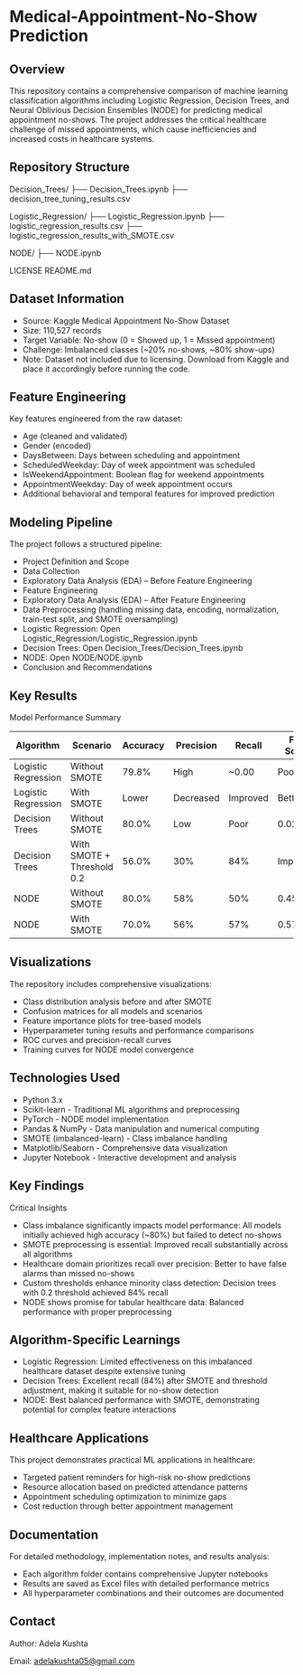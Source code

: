 # Medical-Appointment-No-Show Prediction

## Overview

This repository contains a comprehensive comparison of machine learning classification algorithms including Logistic Regression, Decision Trees, and Neural Oblivious Decision Ensembles (NODE) for predicting medical appointment no-shows. The project addresses the critical healthcare challenge of missed appointments, which cause inefficiencies and increased costs in healthcare systems.

## Repository Structure

Decision_Trees/
├── Decision_Trees.ipynb
├── decision_tree_tuning_results.csv

Logistic_Regression/
├── Logistic_Regression.ipynb
├── logistic_regression_results.csv
├── logistic_regression_results_with_SMOTE.csv

NODE/
├── NODE.ipynb

LICENSE
README.md


## Dataset Information 

- Source: Kaggle Medical Appointment No-Show Dataset
- Size: 110,527 records
- Target Variable: No-show (0 = Showed up, 1 = Missed appointment)
- Challenge: Imbalanced classes (~20% no-shows, ~80% show-ups)
- Note: Dataset not included due to licensing. Download from Kaggle and place it accordingly before running the code.

## Feature Engineering 

Key features engineered from the raw dataset:
- Age (cleaned and validated)
- Gender (encoded)
- DaysBetween: Days between scheduling and appointment
- ScheduledWeekday: Day of week appointment was scheduled
- IsWeekendAppointment: Boolean flag for weekend appointments
- AppointmentWeekday: Day of week appointment occurs
- Additional behavioral and temporal features for improved prediction

## Modeling Pipeline

The project follows a structured pipeline:
- Project Definition and Scope
- Data Collection
- Exploratory Data Analysis (EDA) – Before Feature Engineering
- Feature Engineering
- Exploratory Data Analysis (EDA) – After Feature Engineering
- Data Preprocessing (handling missing data, encoding, normalization, train-test split, and SMOTE oversampling)
- Logistic Regression: Open Logistic_Regression/Logistic_Regression.ipynb
- Decision Trees:   Open Decision_Trees/Decision_Trees.ipynb
- NODE:  Open NODE/NODE.ipynb
- Conclusion and Recommendations

## Key Results 

Model Performance Summary

| Algorithm | Scenario | Accuracy | Precision | Recall | F1-Score |
|-----------|----------|----------|-----------|--------|----------|
| Logistic Regression | Without SMOTE| 79.8% | High | ~0.00 | Poor |
| Logistic Regression | With SMOTE | Lower | Decreased | Improved | Better |
| Decision Trees | Without SMOTE | 80.0% | Low | Poor | 0.02 | 
| Decision Trees | With SMOTE + Threshold 0.2 | 56.0% | 30% | 84% |Improved |
| NODE | Without SMOTE | 80.0% | 58% | 50% | 0.45 |
| NODE | With SMOTE | 70.0% | 56% | 57% | 0.57 |

## Visualizations

The repository includes comprehensive visualizations:
- Class distribution analysis before and after SMOTE
- Confusion matrices for all models and scenarios
- Feature importance plots for tree-based models
- Hyperparameter tuning results and performance comparisons
- ROC curves and precision-recall curves
- Training curves for NODE model convergence

## Technologies Used

- Python 3.x
- Scikit-learn - Traditional ML algorithms and preprocessing
- PyTorch - NODE model implementation
- Pandas & NumPy - Data manipulation and numerical computing
- SMOTE (imbalanced-learn) - Class imbalance handling
- Matplotlib/Seaborn - Comprehensive data visualization
- Jupyter Notebook - Interactive development and analysis

## Key Findings

Critical Insights
- Class imbalance significantly impacts model performance: All models initially achieved high accuracy (~80%) but failed to detect no-shows
- SMOTE preprocessing is essential: Improved recall substantially across all algorithms
- Healthcare domain prioritizes recall over precision: Better to have false alarms than missed no-shows
- Custom thresholds enhance minority class detection: Decision trees with 0.2 threshold achieved 84% recall
- NODE shows promise for tabular healthcare data: Balanced performance with proper preprocessing

## Algorithm-Specific Learnings

- Logistic Regression: Limited effectiveness on this imbalanced healthcare dataset despite extensive tuning
- Decision Trees: Excellent recall (84%) after SMOTE and threshold adjustment, making it suitable for no-show detection
- NODE: Best balanced performance with SMOTE, demonstrating potential for complex feature interactions

## Healthcare Applications

This project demonstrates practical ML applications in healthcare:
- Targeted patient reminders for high-risk no-show predictions
- Resource allocation based on predicted attendance patterns
- Appointment scheduling optimization to minimize gaps
- Cost reduction through better appointment management

## Documentation

For detailed methodology, implementation notes, and results analysis:
- Each algorithm folder contains comprehensive Jupyter notebooks
- Results are saved as Excel files with detailed performance metrics
- All hyperparameter combinations and their outcomes are documented

## Contact

Author: Adela Kushta 

Email: adelakushta05@gmail.com
